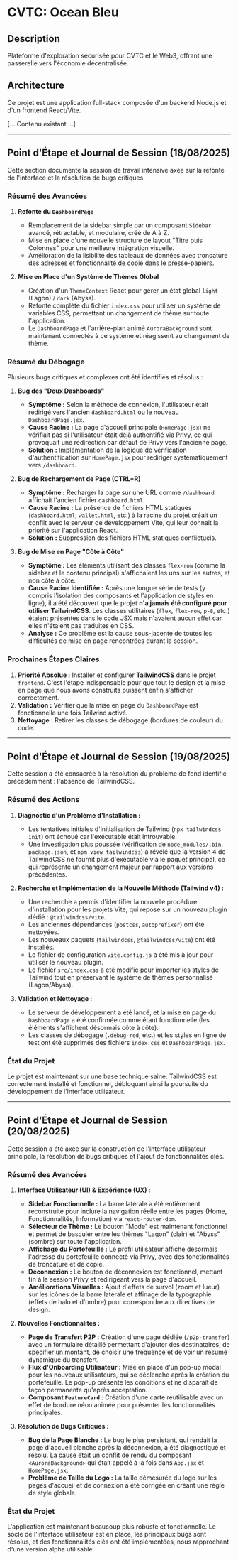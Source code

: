 # CVTC: Ocean Bleu

## Description
Plateforme d'exploration sécurisée pour CVTC et le Web3, offrant une passerelle vers l'économie décentralisée.

## Architecture
Ce projet est une application full-stack composée d'un backend Node.js et d'un frontend React/Vite.

[... Contenu existant ...]

---

## Point d'Étape et Journal de Session (18/08/2025)

Cette section documente la session de travail intensive axée sur la refonte de l'interface et la résolution de bugs critiques.

### Résumé des Avancées

1.  **Refonte du `DashboardPage`**
    *   Remplacement de la sidebar simple par un composant `Sidebar` avancé, rétractable, et modulaire, créé de A à Z.
    *   Mise en place d'une nouvelle structure de layout "Titre puis Colonnes" pour une meilleure intégration visuelle.
    *   Amélioration de la lisibilité des tableaux de données avec troncature des adresses et fonctionnalité de copie dans le presse-papiers.

2.  **Mise en Place d'un Système de Thèmes Global**
    *   Création d'un `ThemeContext` React pour gérer un état global `light` (Lagon) / `dark` (Abyss).
    *   Refonte complète du fichier `index.css` pour utiliser un système de variables CSS, permettant un changement de thème sur toute l'application.
    *   Le `DashboardPage` et l'arrière-plan animé `AuroraBackground` sont maintenant connectés à ce système et réagissent au changement de thème.

### Résumé du Débogage

Plusieurs bugs critiques et complexes ont été identifiés et résolus :

1.  **Bug des "Deux Dashboards"**
    *   **Symptôme :** Selon la méthode de connexion, l'utilisateur était redirigé vers l'ancien `dashboard.html` ou le nouveau `DashboardPage.jsx`.
    *   **Cause Racine :** La page d'accueil principale (`HomePage.jsx`) ne vérifiait pas si l'utilisateur était déjà authentifié via Privy, ce qui provoquait une redirection par défaut de Privy vers l'ancienne page.
    *   **Solution :** Implémentation de la logique de vérification d'authentification sur `HomePage.jsx` pour rediriger systématiquement vers `/dashboard`.

2.  **Bug de Rechargement de Page (CTRL+R)**
    *   **Symptôme :** Recharger la page sur une URL comme `/dashboard` affichait l'ancien fichier `dashboard.html`.
    *   **Cause Racine :** La présence de fichiers HTML statiques (`dashboard.html`, `wallet.html`, etc.) à la racine du projet créait un conflit avec le serveur de développement Vite, qui leur donnait la priorité sur l'application React.
    *   **Solution :** Suppression des fichiers HTML statiques conflictuels.

3.  **Bug de Mise en Page "Côte à Côte"**
    *   **Symptôme :** Les éléments utilisant des classes `flex-row` (comme la sidebar et le contenu principal) s'affichaient les uns sur les autres, et non côte à côte.
    *   **Cause Racine Identifiée :** Après une longue série de tests (y compris l'isolation des composants et l'application de styles en ligne), il a été découvert que le projet **n'a jamais été configuré pour utiliser TailwindCSS**. Les classes utilitaires (`flex`, `flex-row`, `p-8`, etc.) étaient présentes dans le code JSX mais n'avaient aucun effet car elles n'étaient pas traduites en CSS.
    *   **Analyse :** Ce problème est la cause sous-jacente de toutes les difficultés de mise en page rencontrées durant la session.

### Prochaines Étapes Claires

1.  **Priorité Absolue :** Installer et configurer **TailwindCSS** dans le projet `frontend`. C'est l'étape indispensable pour que tout le design et la mise en page que nous avons construits puissent enfin s'afficher correctement.
2.  **Validation :** Vérifier que la mise en page du `DashboardPage` est fonctionnelle une fois Tailwind activé.
3.  **Nettoyage :** Retirer les classes de débogage (bordures de couleur) du code.

---

## Point d'Étape et Journal de Session (19/08/2025)

Cette session a été consacrée à la résolution du problème de fond identifié précédemment : l'absence de TailwindCSS.

### Résumé des Actions

1.  **Diagnostic d'un Problème d'Installation :**
    *   Les tentatives initiales d'initialisation de Tailwind (`npx tailwindcss init`) ont échoué car l'exécutable était introuvable.
    *   Une investigation plus poussée (vérification de `node_modules/.bin`, `package.json`, et `npm view tailwindcss`) a révélé que la version 4 de TailwindCSS ne fournit plus d'exécutable via le paquet principal, ce qui représente un changement majeur par rapport aux versions précédentes.

2.  **Recherche et Implémentation de la Nouvelle Méthode (Tailwind v4) :**
    *   Une recherche a permis d'identifier la nouvelle procédure d'installation pour les projets Vite, qui repose sur un nouveau plugin dédié : `@tailwindcss/vite`.
    *   Les anciennes dépendances (`postcss`, `autoprefixer`) ont été nettoyées.
    *   Les nouveaux paquets (`tailwindcss`, `@tailwindcss/vite`) ont été installés.
    *   Le fichier de configuration `vite.config.js` a été mis à jour pour utiliser le nouveau plugin.
    *   Le fichier `src/index.css` a été modifié pour importer les styles de Tailwind tout en préservant le système de thèmes personnalisé (Lagon/Abyss).

3.  **Validation et Nettoyage :**
    *   Le serveur de développement a été lancé, et la mise en page du `DashboardPage` a été confirmée comme étant fonctionnelle (les éléments s'affichent désormais côte à côte).
    *   Les classes de débogage (`.debug-red`, etc.) et les styles en ligne de test ont été supprimés des fichiers `index.css` et `DashboardPage.jsx`.

### État du Projet

Le projet est maintenant sur une base technique saine. TailwindCSS est correctement installé et fonctionnel, débloquant ainsi la poursuite du développement de l'interface utilisateur.

---

## Point d'Étape et Journal de Session (20/08/2025)

Cette session a été axée sur la construction de l'interface utilisateur principale, la résolution de bugs critiques et l'ajout de fonctionnalités clés.

### Résumé des Avancées

1.  **Interface Utilisateur (UI) & Expérience (UX) :**
    *   **Sidebar Fonctionnelle :** La barre latérale a été entièrement reconstruite pour inclure la navigation réelle entre les pages (Home, Fonctionnalités, Information) via `react-router-dom`.
    *   **Sélecteur de Thème :** Le bouton "Mode" est maintenant fonctionnel et permet de basculer entre les thèmes "Lagon" (clair) et "Abyss" (sombre) sur toute l'application.
    *   **Affichage du Portefeuille :** Le profil utilisateur affiche désormais l'adresse du portefeuille connecté via Privy, avec des fonctionnalités de troncature et de copie.
    *   **Déconnexion :** Le bouton de déconnexion est fonctionnel, mettant fin à la session Privy et redirigeant vers la page d'accueil.
    *   **Améliorations Visuelles :** Ajout d'effets de survol (zoom et lueur) sur les icônes de la barre latérale et affinage de la typographie (effets de halo et d'ombre) pour correspondre aux directives de design.

2.  **Nouvelles Fonctionnalités :**
    *   **Page de Transfert P2P :** Création d'une page dédiée (`/p2p-transfer`) avec un formulaire détaillé permettant d'ajouter des destinataires, de spécifier un montant, de choisir une fréquence et de voir un résumé dynamique du transfert.
    *   **Flux d'Onboarding Utilisateur :** Mise en place d'un pop-up modal pour les nouveaux utilisateurs, qui se déclenche après la création du portefeuille. Le pop-up présente les conditions et ne disparaît de façon permanente qu'après acceptation.
    *   **Composant `FeatureCard` :** Création d'une carte réutilisable avec un effet de bordure néon animée pour présenter les fonctionnalités principales.

3.  **Résolution de Bugs Critiques :**
    *   **Bug de la Page Blanche :** Le bug le plus persistant, qui rendait la page d'accueil blanche après la déconnexion, a été diagnostiqué et résolu. La cause était un conflit de rendu du composant `<AuroraBackground>` qui était appelé à la fois dans `App.jsx` et `HomePage.jsx`.
    *   **Problème de Taille du Logo :** La taille démesurée du logo sur les pages d'accueil et de connexion a été corrigée en créant une règle de style globale.

### État du Projet

L'application est maintenant beaucoup plus robuste et fonctionnelle. Le socle de l'interface utilisateur est en place, les principaux bugs sont résolus, et des fonctionnalités clés ont été implémentées, nous rapprochant d'une version alpha utilisable.